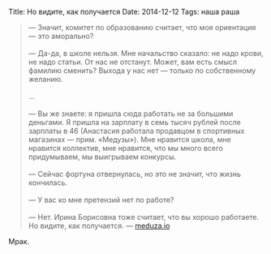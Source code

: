 Title: Но видите, как получается
Date: 2014-12-12
Tags: наша раша

<div class="text"><blockquote>
— Значит, комитет по образованию считает, что моя ориентация — это аморально?<br /><br />
— Да-да, в школе нельзя. Мне начальство сказало: не надо крови, не надо статьи. От нас не отстанут. Может, вам есть смысл фамилию сменить? Выхода у нас нет — только по собственному желанию.<br /><br />
...<br /><br />
— Вы же знаете: я пришла сюда работать не за большими деньгами. Я пришла на зарплату в семь тысяч рублей после зарплаты в 46 (Анастасия работала продавцом в спортивных магазинах — прим. «Медузы»). Мне нравится школа, мне нравится коллектив, мне нравится, что мы много всего придумываем, мы выигрываем конкурсы.<br /><br />
— Сейчас фортуна отвернулась, но это не значит, что жизнь кончилась.<br /><br />
— У вас ко мне претензий нет по работе?<br /><br />
— Нет. Ирина Борисовна тоже считает, что вы хорошо работаете. Но видите, как получается. — <a href="https://meduza.io/feature/2014/12/12/moya-orientatsiya-eto-amoralno">meduza.io</a></blockquote>
Мрак.</div>